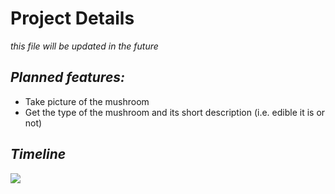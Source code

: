 # Project Details
*this file will be updated in the future*

***Planned features:***
---

- Take picture of the mushroom
- Get the type of the mushroom and its short description (i.e. edible it is or not)

***Timeline***
---
![](https://i.imgur.com/qF4Hez2.png)
